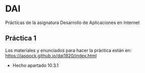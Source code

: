 # DAI
Prácticas de la asignatura Desarrollo de Aplicaciones en Internet
## Práctica 1
Los materiales y enunciados para hacer la práctica están en:
https://jaspock.github.io/dai1920/index.html

- Hecho apartado 10.3.1